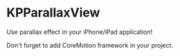 KPParallaxView
==============

Use parallax effect in your iPhone/iPad application!

Don't forget to add CoreMotion framework in your project.

